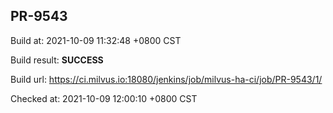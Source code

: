 <h2><a name="pr-9543" class="anchor" href="#pr-9543" rel="nofollow" aria-hidden="true"><span class="octicon octicon-link"></span></a>PR-9543</h2>

<p>Build at: 2021-10-09 11:32:48 +0800 CST</p>

<p>Build result: <strong>SUCCESS</strong></p>

<p>Build url: <a href="https://ci.milvus.io:18080/jenkins/job/milvus-ha-ci/job/PR-9543/1/" rel="nofollow">https://ci.milvus.io:18080/jenkins/job/milvus-ha-ci/job/PR-9543/1/</a></p>

<p>Checked at: 2021-10-09 12:00:10 +0800 CST</p>
